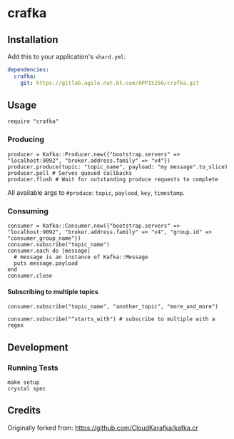 # crafka



## Installation

Add this to your application's `shard.yml`:

```yaml
dependencies:
  crafka:
    git: https://gitlab.agile.nat.bt.com/APP15256/crafka.git
```

## Usage

```crystal
require "crafka"
```

### Producing
```crystal
producer = Kafka::Producer.new({"bootstrap.servers" => "localhost:9092", "broker.address.family" => "v4"})
producer.produce(topic: "topic_name", payload: "my message".to_slice)
producer.poll # Serves queued callbacks
producer.flush # Wait for outstanding produce requests to complete
```
All available args to `#produce`: `topic`, `payload`, `key`, `timestamp`.


### Consuming
```crystal
consumer = Kafka::Consumer.new({"bootstrap.servers" => "localhost:9092", "broker.address.family" => "v4", "group.id" => "consumer_group_name"})
consumer.subscribe("topic_name")
consumer.each do |message|
  # message is an instance of Kafka::Message
  puts message.payload
end
consumer.close
```

#### Subscribing to multiple topics
```crystal
consumer.subscribe("topic_name", "another_topic", "more_and_more")

consumer.subscribe("^starts_with") # subscribe to multiple with a regex
```

## Development

### Running Tests
```
make setup
crystal spec
```

## Credits
Originally forked from: https://github.com/CloudKarafka/kafka.cr
